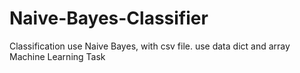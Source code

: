 # Naive-Bayes-Classifier
Classification use Naive Bayes, with csv file.
use data dict and array
Machine Learning Task
